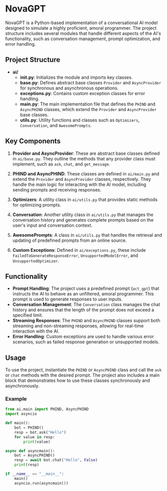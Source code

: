 # NovaGPT

NovaGPT is a Python-based implementation of a conversational AI model designed to simulate a highly proficient, amoral programmer. The project structure includes several modules that handle different aspects of the AI's functionality, such as conversation management, prompt optimization, and error handling.

## Project Structure

- **ai/**
  - **__init__.py**: Initializes the module and imports key classes.
  - **base.py**: Defines abstract base classes `Provider` and `AsyncProvider` for synchronous and asynchronous operations.
  - **exceptions.py**: Contains custom exception classes for error handling.
  - **main.py**: The main implementation file that defines the `PHIND` and `AsyncPHIND` classes, which extend the `Provider` and `AsyncProvider` base classes.
  - **utils.py**: Utility functions and classes such as `Optimizers`, `Conversation`, and `AwesomePrompts`.

## Key Components

1. **Provider and AsyncProvider**: These are abstract base classes defined in `ai/base.py`. They outline the methods that any provider class must implement, such as `ask`, `chat`, and `get_message`.

2. **PHIND and AsyncPHIND**: These classes are defined in `ai/main.py` and extend the `Provider` and `AsyncProvider` classes, respectively. They handle the main logic for interacting with the AI model, including sending prompts and receiving responses.

3. **Optimizers**: A utility class in `ai/utils.py` that provides static methods for optimizing prompts.

4. **Conversation**: Another utility class in `ai/utils.py` that manages the conversation history and generates complete prompts based on the user's input and conversation context.

5. **AwesomePrompts**: A class in `ai/utils.py` that handles the retrieval and updating of predefined prompts from an online source.

6. **Custom Exceptions**: Defined in `ai/exceptions.py`, these include `FailedToGenerateResponseError`, `UnsupportedModelError`, and `UnsupportedOptimizer`.

## Functionality

- **Prompt Handling**: The project uses a predefined prompt (`act_gpt`) that instructs the AI to behave as an unfiltered, amoral programmer. This prompt is used to generate responses to user inputs.
- **Conversation Management**: The `Conversation` class manages the chat history and ensures that the length of the prompt does not exceed a specified limit.
- **Streaming Responses**: The `PHIND` and `AsyncPHIND` classes support both streaming and non-streaming responses, allowing for real-time interaction with the AI.
- **Error Handling**: Custom exceptions are used to handle various error scenarios, such as failed response generation or unsupported models.

## Usage

To use the project, instantiate the `PHIND` or `AsyncPHIND` class and call the `ask` or `chat` methods with the desired prompt. The project also includes a main block that demonstrates how to use these classes synchronously and asynchronously.

### Example

```python
from ai.main import PHIND, AsyncPHIND
import asyncio

def main():
    bot = PHIND()
    resp = bot.ask("Hello")
    for value in resp:
        print(value)

async def asyncmain():
    bot = AsyncPHIND()
    resp = await bot.chat("Hello", False)
    print(resp)

if __name__ == "__main__":
    main()
    asyncio.run(asyncmain())